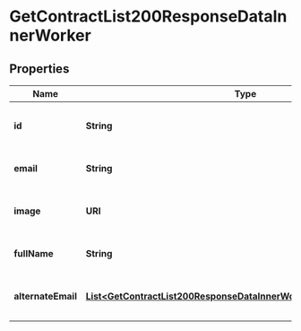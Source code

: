 

# GetContractList200ResponseDataInnerWorker


## Properties

| Name | Type | Description | Notes |
|------------ | ------------- | ------------- | -------------|
|**id** | **String** | Unique identifier of this resource. |  |
|**email** | **String** | User&#39;s email address. |  |
|**image** | **URI** | URL of the worker&#39;s profile image. |  [optional] |
|**fullName** | **String** | Full name of the worker. |  |
|**alternateEmail** | [**List&lt;GetContractList200ResponseDataInnerWorkerAlternateEmailInner&gt;**](GetContractList200ResponseDataInnerWorkerAlternateEmailInner.md) | List of alternate email addresses. |  [optional] |



